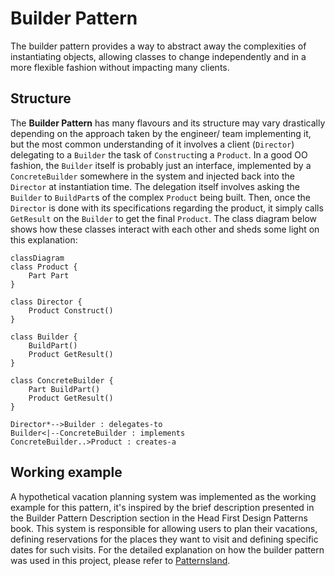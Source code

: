 # Builder Pattern

The builder pattern provides a way to abstract away the complexities of instantiating objects, allowing classes to change independently and in a more flexible fashion without impacting many clients.

## Structure

The **Builder Pattern** has many flavours and its structure may vary drastically depending on the approach taken by the engineer/ team implementing it, but the most common understanding of it involves a client (`Director`) delegating to a `Builder` the task of `Construct`ing a `Product`. In a good OO fashion, the `Builder` itself is probably just an interface, implemented by a `ConcreteBuilder` somewhere in the system and injected back into the `Director` at instantiation time. The delegation itself involves asking the `Builder` to `BuildPart`s of the complex `Product` being built. Then, once the `Director` is done with its specifications regarding the product, it simply calls `GetResult` on the `Builder` to get the final `Product`. The class diagram below shows how these classes interact with each other and sheds some light on this explanation:

```mermaid
classDiagram
class Product {
    Part Part
}

class Director {
    Product Construct()
}

class Builder {
    BuildPart()
    Product GetResult()
}

class ConcreteBuilder {
    Part BuildPart()
    Product GetResult()
}

Director*-->Builder : delegates-to
Builder<|--ConcreteBuilder : implements
ConcreteBuilder..>Product : creates-a
```

## Working example

A hypothetical vacation planning system was implemented as the working example for this pattern, it's inspired by the brief description presented in the Builder Pattern Description section in the Head First Design Patterns book. This system is responsible for allowing users to plan their vacations, defining reservations for the places they want to visit and defining specific dates for such visits. For the detailed explanation on how the builder pattern was used in this project, please refer to [Patternsland](./Patternsland).
